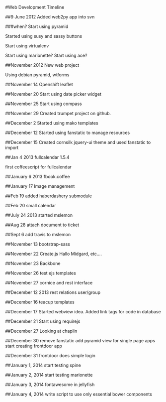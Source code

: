 #Web Development Timeline

##9 June 2012
Added web2py app into svn


###when?
Start using pyramid

Started using susy and sassy buttons

Start using virtualenv

Start using marionette?
Start using ace?



##November 2012
New web project

Using debian pyramid, wtforms

##November 14
Openshift leaflet

##November 20
Start using date picker widget

##November 25
Start using compass


##November 29
Created trumpet project on github.

##December 2
Started using mako templates

##December 12
Started using fanstatic to manage resources

##December 15
Created cornsilk jquery-ui theme and used fanstatic to import

##Jan 4 2013
fullcalendar 1.5.4

first coffeescript for fullcalendar

##January 6 2013
fbook.coffee

##January 17
Image management


##Feb 19
added haberdashery submodule

##Feb 20
small calendar

##July 24 2013
started mslemon

##Aug 28
attach document to ticket

##Sept 6
add travis to mslemon

##November 13
bootstrap-sass


##November 22
Create.js Hallo Midgard, etc....

##November 23
Backbone

##November 26
test ejs templates

##November 27
cornice and rest interface

##December 12 2013
rest relations user/group

##December 16
teacup templates

##December 17
Started webview idea.  Added link tags for code in database

##December 21
Start using requirejs

##December 27
Looking at chaplin

##December 30
remove fanstatic
add pyramid view for single page apps
start creating frontdoor app

##December 31
frontdoor does simple login

##January 1, 2014
start testing spine

##January 2, 2014
start testing marionette

##January 3, 2014
fontawesome in jellyfish

##January 4, 2014
write script to use only essential bower components





